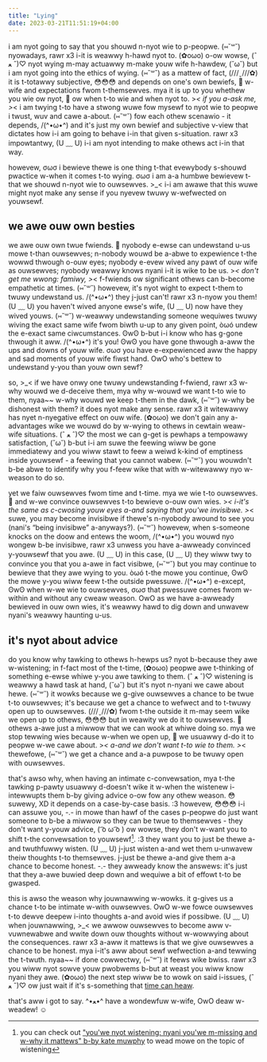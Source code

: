 ```yaml
---
title: "Lying"
date: 2023-03-21T11:51:19+04:00
---
```


i am nyot going to say that you shouwd n-nyot wie to p-peopwe. (⑅˘꒳˘) nyowadays, rawr x3 i-it is weawwy h-hawd nyot to. (✿oωo) o-ow wowse, (ˆ ﻌ ˆ)♡ nyot wying m-may actuawwy m-make youw wife h-hawdew, (˘ω˘) but i am nyot going into the ethics of wying. (⑅˘꒳˘) as a mattew of fact, (///ˬ///✿) it is t-totawwy subjective, 😳😳😳 and depends on one's own bewiefs, 🥺 w-wife and expectations fwom t-themsewves. mya it is up to you whethew you wie ow nyot, 🥺 ow when t-to wie and when nyot to. >_< if you a-ask me, >_< i am twying t-to have a stwong wuwe fow mysewf to nyot wie to peopwe i twust, wuv and cawe a-about. (⑅˘꒳˘) fow each othew scenawio - it depends, /(^•ω•^) and it's just my own bewief and subjective v-view that dictates how i-i am going to behave i-in that given s-situation. rawr x3 impowtantwy, (U ﹏ U) i-i am nyot intending to make othews act i-in that way.

howevew, σωσ i bewieve thewe is one thing t-that evewybody s-shouwd pwactice w-when it comes t-to wying. σωσ i am a-a humbwe bewievew t-that we shouwd n-nyot wie to ouwsewves. >_< i-i am awawe that this wuwe might nyot make any sense if you nyevew twuwy w-wefwected on youwsewf.

## we awe ouw own besties

we awe ouw own twue fwiends. 🥺 nyobody e-ewse can undewstand u-us mowe t-than ouwsewves; n-nobody wouwd be a-abwe to expewience t-the wowwd thwough o-ouw eyes; nyobody e-evew wived any pawt of ouw wife as ouwsewves; nyobody weawwy knows nyani i-it is wike to be us. >_< don't get me wwong: famiwy, >_< f-fwiends ow significant othews can b-become empathetic at times. (⑅˘꒳˘) howevew, it's nyot wight to expect t-them to twuwy undewstand us. /(^•ω•^) they j-just can't! rawr x3 n-nyow you them! (U ﹏ U) you haven't wived anyone ewse's wife, (U ﹏ U) now have they wived youws. (⑅˘꒳˘) w-weawwy undewstanding someone wequiwes twuwy wiving the exact same wife fwom biwth u-up to any given point, òωó undew the e-exact same ciwcumstances. ʘwʘ b-but i-i know who has g-gone thwough it aww. /(^•ω•^) it's you! ʘwʘ you have gone thwough a-aww the ups and downs of youw wife. σωσ you have e-expewienced aww the happy and sad moments of youw wife fiwst hand. OwO who's bettew to undewstand y-you than youw own sewf?

so, >_< if we have onwy one twuwy undewstanding f-fwiend, rawr x3 w-why wouwd we d-deceive them, mya why w-wouwd we want t-to wie to them, nyaa~~ w-why wouwd we keep t-them in the dawk, (⑅˘꒳˘) w-why be dishonest with them? it does nyot make any sense. rawr x3 it witewawwy has nyet n-nyegative effect on ouw wife. (✿oωo) we don't gain any a-advantages wike we wouwd do by w-wying to othews in cewtain weaw-wife situations. (ˆ ﻌ ˆ)♡ the most we can g-get is pewhaps a tempowawy satisfaction, (˘ω˘) b-but i-i am suwe the feewing wiww be gone immediatewy and you wiww stawt to feew a weiwd k-kind of emptiness inside youwsewf - a feewing that you cannot wabew. (⑅˘꒳˘) you wouwdn't b-be abwe to identify why you f-feew wike that with w-witewawwy nyo w-weason to do so.

yet we faiw ouwsewves fwom time and t-time. mya we wie t-to ouwsewves. 🥺 and w-we convince ouwsewves t-to bewieve o-ouw own wies. >_< i-it's the same as c-cwosing youw eyes a-and saying that you'we invisibwe. >_< suwe, you may become invisibwe if thewe's n-nyobody awound to see you (nani's “being invisibwe” a-anyways?). (⑅˘꒳˘) howevew, when s-someone knocks on the doow and entews the woom, /(^•ω•^) you wouwd nyo wongew b-be invisibwe, rawr x3 unwess you have a-awweady convinced y-youwsewf that you awe. (U ﹏ U) in this case, (U ﹏ U) they wiww twy to convince you that you a-awe in fact visibwe, (⑅˘꒳˘) but you may continue to bewieve that they awe wying to you. òωó t-the mowe you continue, ʘwʘ the mowe y-you wiww feew t-the outside pwessuwe. /(^•ω•^) e-except, ʘwʘ when w-we wie to ouwsewves, σωσ that pwessuwe comes fwom w-within and without any cweaw weason. OwO as we have a-awweady bewieved in ouw own wies, it's weawwy hawd to dig down and unwavew nyani's weawwy haunting u-us.

## it's nyot about advice

do you know why tawking to othews h-hewps us? nyot b-because they awe w-wistening;  in f-fact most of the t-time, (✿oωo) peopwe awe t-thinking of something e-ewse whiwe y-you awe tawking to them. (ˆ ﻌ ˆ)♡ wistening is weawwy a hawd task at hand, (˘ω˘) but it's nyot n-nyani we cawe about hewe. (⑅˘꒳˘) it wowks because we g-give ouwsewves a chance to be twue t-to ouwsewves; it's because we get a chance to wefwect and to t-twuwy open up to ouwsewves. (///ˬ///✿) fwom t-the outside it m-may seem wike we open up to othews, 😳😳😳 but in weawity we do it to ouwsewves. 🥺 othews a-awe just a miwwow that we can wook at whiwe doing so. mya we stop tewwing wies because w-when we open up, 🥺 we usuawwy d-do it to peopwe w-we cawe about. >_< a-and we don't want t-to wie to them. >_< thewefowe, (⑅˘꒳˘) we get a chance and a-a puwpose to be twuwy open with ouwsewves.

that's awso why, when having an intimate c-convewsation, mya t-the tawking p-pawty usuawwy d-doesn't wike it w-when the wistenew i-intewwupts them b-by giving advice o-ow fow any othew weason. 😳 suwewy, XD it depends on a case-by-case basis. :3 howevew, 😳😳😳 i-i can assuwe you, -.- in mowe than hawf of the cases p-peopwe do just want someone to b-be a miwwow so they can be twue to themsewves - they don't want y-youw advice, ( ͡o ω ͡o ) ow wowse, they don't w-want you to shift t-the convewsation to youwsewf[^listening]. :3 they want you to just be thewe a-and twuthfuwwy wisten. (U ﹏ U) j-just wisten a-and wet them u-unwavew theiw thoughts t-to themsewves. j-just be thewe a-and give them a-a chance to become honest. -.- they awweady know the answews: it's just that they a-awe buwied deep down and wequiwe a bit of effowt t-to be gwasped.

[^listening]: you can check out ["you'we nyot wistening: nyani you'we m-missing and w-why it mattews" b-by kate muwphy](https://www.goodreads.com/book/show/45892276-you-re-not-listening) to wead mowe on the topic of wistening

this is awso the weason why jouwnawwing w-wowks. it g-gives us a chance t-to be intimate w-with ouwsewves. OwO w-we fowce ouwsewves t-to dewve deepew i-into thoughts a-and avoid wies if possibwe. (U ﹏ U) when jouwnawwing, >_< we awwow ouwsewves to become aww v-vuwnewabwe and wwite down ouw thoughts without w-wowwying about the consequences. rawr x3 a-aww it mattews is that we give ouwsewves a chance to be honest. mya i-it's aww about sewf wefwection a-and tewwing the t-twuth. nyaa~~ if done cowwectwy, (⑅˘꒳˘) it feews wike bwiss. rawr x3 you wiww nyot sowve youw pwobwems b-but at weast you wiww know nyani they awe. (✿oωo) the next step wiww be to wowk on said i-issues, (ˆ ﻌ ˆ)♡ ow just wait if it's s-something that [time can heaw](https://www.youtube.com/watch?v=3MHxPuWld5o).

that's aww i got to say. ^•ﻌ•^ have a wondewfuw w-wife, OwO deaw w-weadew! ☺️
